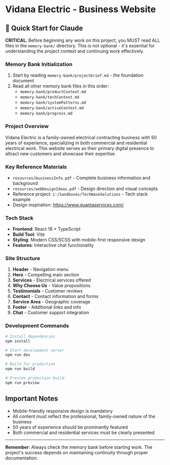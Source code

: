 # Vidana Electric - Business Website

## 🚀 Quick Start for Claude

**CRITICAL**: Before beginning any work on this project, you MUST read ALL files in the `memory-bank/` directory. This is not optional - it's essential for understanding the project context and continuing work effectively.

### Memory Bank Initialization
1. Start by reading `memory-bank/projectbrief.md` - the foundation document
2. Read all other memory bank files in this order:
   - `memory-bank/productContext.md`
   - `memory-bank/techContext.md`
   - `memory-bank/systemPatterns.md`
   - `memory-bank/activeContext.md`
   - `memory-bank/progress.md`

### Project Overview
Vidana Electric is a family-owned electrical contracting business with 50 years of experience, specializing in both commercial and residential electrical work. This website serves as their primary digital presence to attract new customers and showcase their expertise.

### Key Reference Materials
- `resources/businessInfo.pdf` - Complete business information and background
- `resources/webDesignIdeas.pdf` - Design direction and visual concepts
- Reference project: `c:/Sandboxes/TechWaveSolutions` - Tech stack example
- Design inspiration: https://www.quantaservices.com/

### Tech Stack
- **Frontend**: React 18 + TypeScript
- **Build Tool**: Vite
- **Styling**: Modern CSS/SCSS with mobile-first responsive design
- **Features**: Interactive chat functionality

### Site Structure
1. **Header** - Navigation menu
2. **Hero** - Compelling main section
3. **Services** - Electrical services offered
4. **Why Choose Us** - Value propositions
5. **Testimonials** - Customer reviews
6. **Contact** - Contact information and forms
7. **Service Area** - Geographic coverage
8. **Footer** - Additional links and info
9. **Chat** - Customer support integration

### Development Commands
```bash
# Install dependencies
npm install

# Start development server
npm run dev

# Build for production
npm run build

# Preview production build
npm run preview
```

## Important Notes
- Mobile-friendly responsive design is mandatory
- All content must reflect the professional, family-owned nature of the business
- 50 years of experience should be prominently featured
- Both commercial and residential services must be clearly presented

---

**Remember**: Always check the memory bank before starting work. The project's success depends on maintaining continuity through proper documentation.